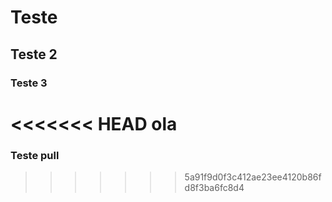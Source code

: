 # Teste
## Teste 2
### Teste 3

<<<<<<< HEAD
ola
=======
### Teste pull
>>>>>>> 5a91f9d0f3c412ae23ee4120b86fd8f3ba6fc8d4

